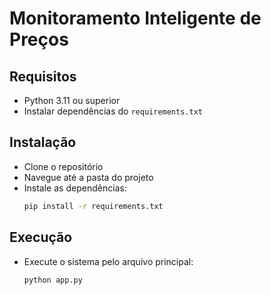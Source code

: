 # Monitoramento Inteligente de Preços

## Requisitos
- Python 3.11 ou superior
- Instalar dependências do `requirements.txt`

## Instalação
- Clone o repositório
- Navegue até a pasta do projeto
- Instale as dependências:
  ```bash
  pip install -r requirements.txt
  ```

## Execução
- Execute o sistema pelo arquivo principal:
  ```bash
  python app.py
  ```
